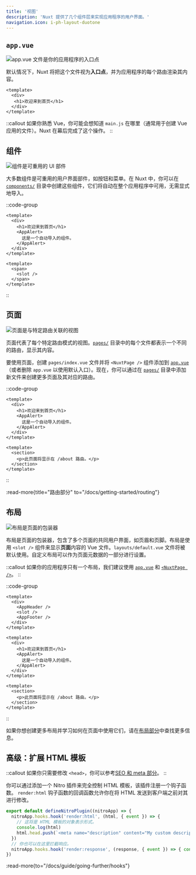 ```yaml
---
title: '视图'
description: 'Nuxt 提供了几个组件层来实现应用程序的用户界面。'
navigation.icon: i-ph-layout-duotone
---
```


## `app.vue`

![app.vue 文件是你的应用程序的入口点](/assets/docs/getting-started/views/app.svg)

默认情况下，Nuxt 将把这个文件视为**入口点**，并为应用程序的每个路由渲染其内容。

```vue [app.vue]
<template>
  <div>
   <h1>欢迎来到首页</h1>
  </div>
</template>
```

::callout
如果你熟悉 Vue，你可能会想知道 `main.js` 在哪里（通常用于创建 Vue 应用的文件）。Nuxt 在幕后完成了这个操作。
::

## 组件

![组件是可重用的 UI 部件](/assets/docs/getting-started/views/components.svg)

大多数组件是可重用的用户界面部件，如按钮和菜单。在 Nuxt 中，你可以在 [`components/`](/docs/guide/directory-structure/components) 目录中创建这些组件，它们将自动在整个应用程序中可用，无需显式地导入。

::code-group

```vue [app.vue]
<template>
  <div>
    <h1>欢迎来到首页</h1>
    <AppAlert>
      这是一个自动导入的组件。
    </AppAlert>
  </div>
</template>
```

```vue [components/AppAlert.vue]
<template>
  <span>
    <slot />
  </span>
</template>
```

::

## 页面

![页面是与特定路由关联的视图](/assets/docs/getting-started/views/pages.svg)

页面代表了每个特定路由模式的视图。[`pages/`](/docs/guide/directory-structure/pages) 目录中的每个文件都表示一个不同的路由，显示其内容。

要使用页面，创建 `pages/index.vue` 文件并将 `<NuxtPage />` 组件添加到 [`app.vue`](/docs/guide/directory-structure/app)（或者删除 `app.vue` 以使用默认入口）。现在，你可以通过在 [`pages/`](/docs/guide/directory-structure/pages) 目录中添加新文件来创建更多页面及其对应的路由。

::code-group

```vue [pages/index.vue]
<template>
  <div>
    <h1>欢迎来到首页</h1>
    <AppAlert>
      这是一个自动导入的组件。
    </AppAlert>
  </div>
</template>
```

```vue [pages/about.vue]
<template>
  <section>
    <p>此页面将显示在 /about 路由。</p>
  </section>
</template>
```

::

:read-more{title="路由部分" to="/docs/getting-started/routing"}

## 布局

![布局是页面的包装器](/assets/docs/getting-started/views/layouts.svg)

布局是页面的包装器，包含了多个页面的共同用户界面，如页眉和页脚。布局是使用 `<slot />` 组件来显示**页面**内容的 Vue 文件。`layouts/default.vue` 文件将被默认使用。自定义布局可以作为页面元数据的一部分进行设置。

::callout
如果你的应用程序只有一个布局，我们建议使用 [`app.vue`](/docs/guide/directory-structure/app) 和 [`<NuxtPage />`](/docs/api/components/nuxt-page)。
::

::code-group

```vue [layouts/default.vue]
<template>
  <div>
    <AppHeader />
    <slot />
    <AppFooter />
  </div>
</template>
```

```vue [pages/index.vue]
<template>
  <div>
    <h1>欢迎来到首页</h1>
    <AppAlert>
      这是一个自动导入的组件。
    </AppAlert>
  </div>
</template>
```

```vue [pages/about.vue]
<template>
  <section>
    <p>此页面将显示在 /about 路由。</p>
  </section>
</template>
```

::

如果你想创建更多布局并学习如何在页面中使用它们，请在[布局部分](/docs/guide/directory-structure/layouts)中查找更多信息。

## 高级：扩展 HTML 模板

::callout
如果你只需要修改 `<head>`，你可以参考[SEO 和 meta 部分](/docs/getting-started/seo-meta)。
::

你可以通过添加一个 Nitro 插件来完全控制 HTML 模板，该插件注册一个钩子函数。
`render:html` 钩子函数的回调函数允许你在将 HTML 发送到客户端之前对其进行修改。

```ts [server/plugins/extend-html.ts]
export default defineNitroPlugin((nitroApp) => {
  nitroApp.hooks.hook('render:html', (html, { event }) => { 
    // 这将是 HTML 模板的对象表示形式。
    console.log(html)
    html.head.push(`<meta name="description" content="My custom description" />`)
  })
  // 你也可以在这里拦截响应。
  nitroApp.hooks.hook('render:response', (response, { event }) => { console.log(response) })
})
```

:read-more{to="/docs/guide/going-further/hooks"}
